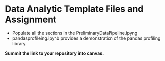 # Data Analytic Template Files and Assignment
* Populate all the sections in the PreliminaryDataPipeline.ipyng
* pandasprofileing.ipynb provides a demonstration of the pandas profiling library.

**Summit the link to your repository into canvas.**